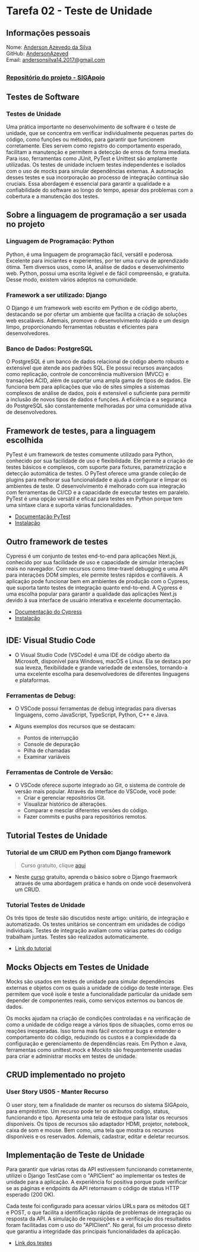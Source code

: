 # Tarefa 02 - Teste de Unidade

###

## Informações pessoais
Nome: [Anderson Azevedo da Silva](https://github.com/AndersonAzeved) <br>
GitHub: [AndersonAzeved](https://github.com/AndersonAzeved)<br>
Email: andersonsilva14.2017@gmail.com

##
### [Repositório do projeto - SIGApoio](https://github.com/tgo-mas/SIGApoio)<br>
##
## Testes de Software

### Testes de Unidade
Uma prática importante no desenvolvimento de software é o teste de unidade, que se concentra em verificar individualmente pequenas partes do código, como funções ou métodos, para garantir que funcionem corretamente. Eles servem como registro do comportamento esperado, facilitam a manutenção e permitem a detecção de erros de forma imediata. Para isso, ferramentas como JUnit, PyTest e Unittest são amplamente utilizadas. Os testes de unidade incluem testes independentes e isolados com o uso de mocks para simular dependências externas. A automação desses testes e sua incorporação ao processo de integração contínua são cruciais. Essa abordagem é essencial para garantir a qualidade e a confiabilidade do software ao longo do tempo, apesar dos problemas com a cobertura e a manutenção dos testes.

## Sobre a linguagem de programação a ser usada no projeto

### Linguagem de Programação: Python
Python, é uma linguagem de programação fácil, versátil e poderosa. Excelente para iniciantes e experientes, por ter uma curva de aprendizado ótima. Tem diversos usos, como IA, análise de dados e desenvolvimento web. Python, possui uma escrita légivel e de fácil compreensão, e gratuita. Desse modo, existem vários adeptos na comunidade. 

### Framework a ser utilizado: Django 
O Django é um framework web escrito em Python e de código aberto, destacando se por ofertar um ambiente que facilita a criação de soluções web escaláveis. Ademais, promove o desenvolvimento rápido e um design limpo, proporcionando ferramentas robustas e eficientes para desenvolvedores.

### Banco de Dados: PostgreSQL
O PostgreSQL é um banco de dados relacional de código aberto robusto e extensível que atende aos padrões SQL. Ele possui recursos avançados como replicação, controle de concorrência multiversion (MVCC) e transações ACID, além de suportar uma ampla gama de tipos de dados. Ele funciona bem para aplicações que vão de sites simples a sistemas complexos de análise de dados, pois é extensível o suficiente para permitir a inclusão de novos tipos de dados e funções. A eficiência e a segurança do PostgreSQL são constantemente melhoradas por uma comunidade ativa de desenvolvedores.

## Framework de testes, para a linguagem escolhida
PyTest é um framework de testes comumente utilizado para Python, conhecido por sua facilidade de uso e flexibilidade. Ele permite a criação de testes básicos e complexos, com suporte para fixtures, parametrização e detecção automática de testes. O PyTest oferece uma grande coleção de plugins para melhorar sua funcionalidade e ajuda a configurar e limpar os ambientes de teste. O desenvolvimento é melhorado com sua integração com ferramentas de CI/CD e a capacidade de executar testes em paralelo. PyTest é uma opção versátil e eficaz para testes em Python porque tem uma sintaxe clara e suporta várias funcionalidades.
* [Documentação PyTest](https://docs.pytest.org/en/stable/contents.html)
* [Instalação](https://docs.pytest.org/en/stable/getting-started.html)

## Outro framework de testes
Cypress é um conjunto de testes end-to-end para aplicações Next.js, conhecido por sua facilidade de uso e capacidade de simular interações reais no navegador. Com recursos como time-travel debugging e uma API para interações DOM simples, ele permite testes rápidos e confiáveis. A aplicação pode funcionar bem em ambientes de produção com o Cypress, que suporta tanto testes de integração quanto end-to-end. A Cypress é uma escolha popular para garantir a qualidade das aplicações Next.js devido à sua interface de usuário interativa e excelente documentação.
* [Documentação do Cypress](https://docs.cypress.io/guides/overview/why-cypress)
* [Instalação](https://docs.cypress.io/guides/getting-started/installing-cypress)

#

## IDE: Visual Studio Code
* O Visual Studio Code (VSCode) é uma IDE de código aberto da Microsoft, disponível para Windows, macOS e Linux. Ela se destaca por sua leveza, flexibilidade e grande variedade de extensões, tornando-a uma excelente escolha para desenvolvedores de diferentes linguagens e plataformas.

### Ferramentas de Debug: 
* O VSCode possui ferramentas de debug integradas para diversas linguagens, como JavaScript, TypeScript, Python, C++ e Java. 

* Alguns exemplos dos recursos que se destacam: 
    * Pontos de interrupção 
    * Console de depuração 
    * Pilha de chamadas 
    * Examinar variáveis


### Ferramentas de Controle de Versão:
* O VSCode oferece suporte integrado ao Git, o sistema de controle de versão mais popular. Através da interface do VSCode, você pode:
    * Criar e gerenciar repositórios Git.
    * Visualizar histórico de alterações.
    * Comparar e mesclar diferentes versões do código.
    * Fazer commits e pushs para repositórios remotos.

## Tutorial Testes de Unidade

### Tutorial de um CRUD em Python com Django framework 
> Curso gratuito, clique [aqui](https://www.udemy.com/course/introducao-ao-django-4-crud-completo-com-banco-de-dados/)
* Neste [curso](https://www.udemy.com/course/introducao-ao-django-4-crud-completo-com-banco-de-dados/) gratuito, aprenda o básico sobre o Django fraemwork através de uma abordagem prática e hands on onde você desenvolverá um CRUD.

### Tutorial Testes de Unidade
Os três tipos de teste são discutidos neste artigo: unitário, de integração e automatizado. Os testes unitários se concentram em unidades de código individuais. Testes de integração avaliam como várias partes do código trabalham juntas. Testes são realizados automaticamente.
* [Link do tutorial](https://medium.com/@habbema/teste-de-software-com-python-ec521876340f)


## Mocks Objects em Testes de Unidade
Mocks são usados em testes de unidade para simular dependências externas e objetos com os quais a unidade de código do teste interage. Eles permitem que você isole e teste a funcionalidade particular da unidade sem depender de componentes reais, como serviços externos ou bancos de dados.

Os mocks ajudam na criação de condições controladas e na verificação de como a unidade de código reage a vários tipos de situações, como erros ou reações inesperadas. Isso torna mais fácil encontrar bugs e entender o comportamento do código, reduzindo os custos e a complexidade da configuração e gerenciamento de dependências reais. Em Python e Java, ferramentas como unittest.mock e Mockito são frequentemente usadas para criar e administrar mocks em testes de unidade.


## CRUD implementado no projeto
### User Story US05 - Manter Recurso
O user story, tem a finalidade de manter os recursos do sistema SIGApoio, para empréstimo. Um recurso pode ter os atributos codigo, status, funcionando e tipo. Apresenta uma tela de estoque para listar os recursos disponíveis. Os tipos de recursos são adaptador HDMI, projetor, notebook, caixa de som e mouse. Bem como, uma tela que mostra os recursos disponíveis e os reservados. Ademais, cadastrar, editar e deletar recursos.

## Implementação de Teste de Unidade
Para garantir que várias rotas da API estivessem funcionando corretamente, utilizei o Django TestCase com o "APIClient" ao implementar os testes de unidade para a aplicação. A experiência foi positiva porque pude verificar se as páginas e endpoints da API retornavam o código de status HTTP esperado (200 OK). 

Cada teste foi configurado para acessar vários URLs para os métodos GET e POST, o que facilita a identificação rápida de problemas de integração ou resposta da API. A simulação de requisições e a verificação dos resultados foram facilitadas com o uso do "APIClient". No geral, foi um processo direto que garantiu a integridade das principais funcionalidades da aplicação.
* [Link dos testes](https://github.com/tgo-mas/SIGApoio/blob/main/proj_SIGApoio/app/tests.py)
